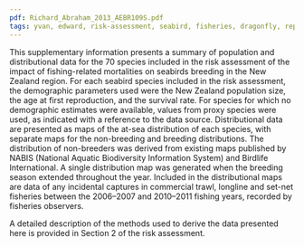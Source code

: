 ```yaml
---
pdf: Richard_Abraham_2013_AEBR109S.pdf
tags: yvan, edward, risk-assessment, seabird, fisheries, dragonfly, report
---
```

This supplementary information presents a summary of population and distributional data for the 70
species included in the risk assessment of the impact of fishing-related mortalities on seabirds breeding
in the New Zealand region. For each seabird species included in the risk assessment, the demographic
parameters used were the New Zealand population size, the age at first reproduction, and the survival
rate. For species for which no demographic estimates were available, values from proxy species were
used, as indicated with a reference to the data source. Distributional data are presented as maps of the
at-sea distribution of each species, with separate maps for the non-breeding and breeding distributions.
The distribution of non-breeders was derived from existing maps published by NABIS (National Aquatic
Biodiversity Information System) and Birdlife International. A single distribution map was generated
when the breeding season extended throughout the year. Included in the distributional maps are data of
any incidental captures in commercial trawl, longline and set-net fisheries between the 2006–2007 and
2010–2011 fishing years, recorded by fisheries observers.

A detailed description of the methods used to derive the data presented here is provided in Section 2 of
the risk assessment.
